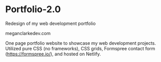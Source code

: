 # Portfolio-2.0
Redesign of my web development portfolio

meganclarkedev.com

One page portfolio website to showcase my web development projects. 
Utilized pure CSS (no frameworks), CSS grids, Formspree contact form (https://formspree.io/), and hosted on Netlify.
